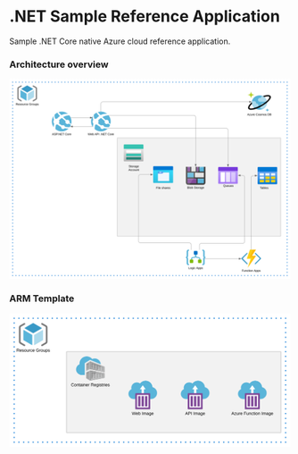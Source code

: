 # .NET Sample Reference Application

Sample .NET Core native Azure cloud reference application.

### Architecture overview

![](Images/Architecture_overview.svg)

### ARM Template

![](Images/Container_Registry.svg)
